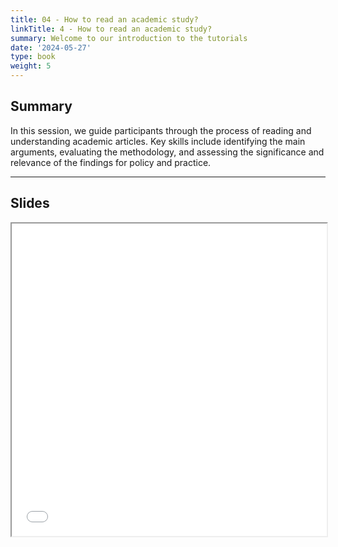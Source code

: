```yaml
---
title: 04 - How to read an academic study?
linkTitle: 4 - How to read an academic study?
summary: Welcome to our introduction to the tutorials
date: '2024-05-27'
type: book
weight: 5
---
```


## Summary

In this session, we guide participants through the process of reading and understanding academic articles. Key skills include identifying the main arguments, evaluating the methodology, and assessing the significance and relevance of the findings for policy and practice.

---

## Slides

<iframe src="../xx.pdf#view=fit" width="100%" height="500px">
    </iframe>
